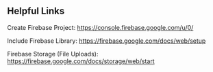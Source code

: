 ## Helpful Links

Create Firebase Project: https://console.firebase.google.com/u/0/

Include Firebase Library: https://firebase.google.com/docs/web/setup

Firebase Storage (File Uploads): https://firebase.google.com/docs/storage/web/start